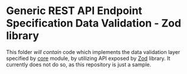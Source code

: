 # Generic REST API Endpoint Specification Data Validation - Zod library
This folder *will contain* code which implements the data validation layer specified by [core](../../core/core) module, by utilizing API exposed by [Zod](https://github.com/colinhacks/zod) library.
It currently does not do so, as this repository is just a sample.
